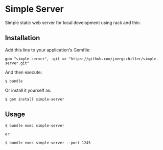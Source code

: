 # Simple Server

Simple static web server for local development using rack and thin.

## Installation

Add this line to your application's Gemfile:

    gem "simple-server", :git => "https://github.com/joergschiller/simple-server.git"

And then execute:

    $ bundle

Or install it yourself as:

    $ gem install simple-server

## Usage

    $ bundle exec simple-server
    
    or
    
    $ bundle exec simple-server --port 1245
